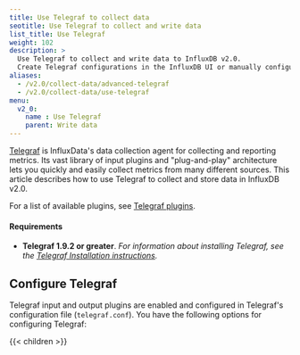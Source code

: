 ```yaml
---
title: Use Telegraf to collect data
seotitle: Use Telegraf to collect and write data
list_title: Use Telegraf
weight: 102
description: >
  Use Telegraf to collect and write data to InfluxDB v2.0.
  Create Telegraf configurations in the InfluxDB UI or manually configure Telegraf.
aliases:
  - /v2.0/collect-data/advanced-telegraf
  - /v2.0/collect-data/use-telegraf
menu:
  v2_0:
    name : Use Telegraf
    parent: Write data
---
```


[Telegraf](https://www.influxdata.com/time-series-platform/telegraf/) is InfluxData's
data collection agent for collecting and reporting metrics.
Its vast library of input plugins and "plug-and-play" architecture lets you quickly
and easily collect metrics from many different sources.
This article describes how to use Telegraf to collect and store data in InfluxDB v2.0.

For a list of available plugins, see [Telegraf plugins](/v2.0/reference/telegraf-plugins/).

#### Requirements
- **Telegraf 1.9.2 or greater**.
  _For information about installing Telegraf, see the
  [Telegraf Installation instructions](https://docs.influxdata.com/telegraf/latest/introduction/installation/)._

## Configure Telegraf
Telegraf input and output plugins are enabled and configured in Telegraf's configuration file (`telegraf.conf`).
You have the following options for configuring Telegraf:

{{< children >}}
